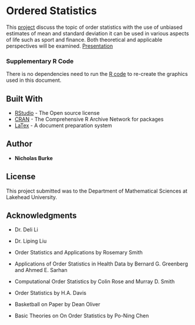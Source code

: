 # Ordered Statistics

This [project](https://github.com/nbizzle23/Ordered-Statistics/blob/master/OrderedStatistics.pdf) discuss the topic of order statistics with the use of unbiased estimates of mean and standard deviation it can be used in various aspects of life such as sport and finance. Both theoretical and applicable perspectives will be examined. [Presentation](https://rpubs.com/nburke2/636876)

### Supplementary R Code

There is no dependencies need to run the [R code]() to re-create the graphics used in this document. 


## Built With

* [RStudio](https://rstudio.com/products/rstudio/) - The Open source license
* [CRAN](https://cran.r-project.org/) - The Comprehensive R Archive Network for packages
* [LaTex](https://www.latex-project.org/) - A document preparation system


## Author

* **Nicholas Burke** 

## License

This project submitted was to the Department of Mathematical Sciences at Lakehead University.

## Acknowledgments

* Dr. Deli Li

* Dr. Liping Liu

*  Order Statistics and Applications by Rosemary Smith

* Applications of Order Statistics in Health Data by Bernard G. Greenberg and Ahmed E. Sarhan

*  Computational Order Statistics by Colin Rose and Murray D. Smith

* Order Statistics by H.A. Davis 

* Basketball on Paper by Dean Oliver

*  Basic Theories on On Order Statistics by Po-Ning Chen 